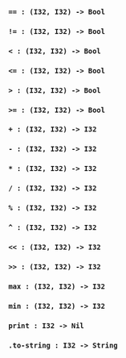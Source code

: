 <link rel="stylesheet" type="text/css" href="styles.css">

### `== : (I32, I32) -> Bool`

### `!= : (I32, I32) -> Bool`

### `< : (I32, I32) -> Bool`

### `<= : (I32, I32) -> Bool`

### `> : (I32, I32) -> Bool`

### `>= : (I32, I32) -> Bool`

### `+ : (I32, I32) -> I32`

### `- : (I32, I32) -> I32`

### `* : (I32, I32) -> I32`

### `/ : (I32, I32) -> I32`

### `% : (I32, I32) -> I32`

### `^ : (I32, I32) -> I32`

### `<< : (I32, I32) -> I32`

### `>> : (I32, I32) -> I32`

### `max : (I32, I32) -> I32`

### `min : (I32, I32) -> I32`

### `print : I32 -> Nil`

### `.to-string : I32 -> String`
